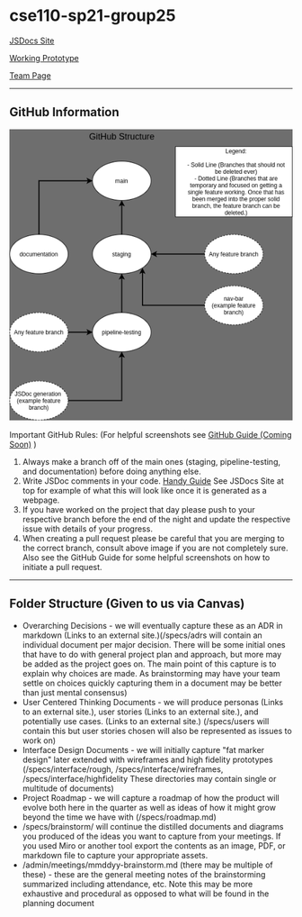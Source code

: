 # cse110-sp21-group25

[JSDocs Site](https://cujodocs.github.io/CuJoDocumentation/)

[Working Prototype](https://cse110-sp21-group25.github.io/cse110-sp21-group25/project/src/index.html)

[Team Page](admin/team.md)

---

## GitHub Information

![Our GitHub Structure](./admin/cipipeline/github-flow.png)

Important GitHub Rules: (For helpful screenshots see [GitHub Guide (Coming Soon)]() )

1. Always make a branch off of the main ones (staging, pipeline-testing, and documentation) before doing anything else.
2. Write JSDoc comments in your code. [Handy Guide](https://devhints.io/jsdoc) See JSDocs Site at top for example of what this will look like once it is generated as a webpage.
3. If you have worked on the project that day please push to your respective branch before the end of the night and update the respective issue with details of your progress.
4. When creating a pull request please be careful that you are merging to the correct branch, consult above image if you are not completely sure. Also see the GitHub Guide for some helpful screenshots on how to initiate a pull request.

---

## Folder Structure (Given to us via Canvas)

- Overarching Decisions - we will eventually capture these as an ADR in markdown (Links to an external site.)(/specs/adrs will contain an individual document per major decision. There will be some initial ones that have to do with general project plan and approach, but more may be added as the project goes on. The main point of this capture is to explain why choices are made. As brainstorming may have your team settle on choices quickly capturing them in a document may be better than just mental consensus)
- User Centered Thinking Documents - we will produce personas (Links to an external site.), user stories (Links to an external site.), and potentially use cases. (Links to an external site.) (/specs/users will contain this but user stories chosen will also be represented as issues to work on)
- Interface Design Documents - we will initially capture "fat marker design" later extended with wireframes and high fidelity prototypes (/specs/interface/rough, /specs/interface/wireframes, /specs/interface/highfidelity These directories may contain single or multitude of documents)
- Project Roadmap - we will capture a roadmap of how the product will evolve both here in the quarter as well as ideas of how it might grow beyond the time we have with (/specs/roadmap.md)
- /specs/brainstorm/ will continue the distilled documents and diagrams you produced of the ideas you want to capture from your meetings. If you used Miro or another tool export the contents as an image, PDF, or markdown file to capture your appropriate assets.
- /admin/meetings/mmddyy-brainstorm.md (there may be multiple of these) - these are the general meeting notes of the brainstorming summarized including attendance, etc. Note this may be more exhaustive and procedural as opposed to what will be found in the planning document
